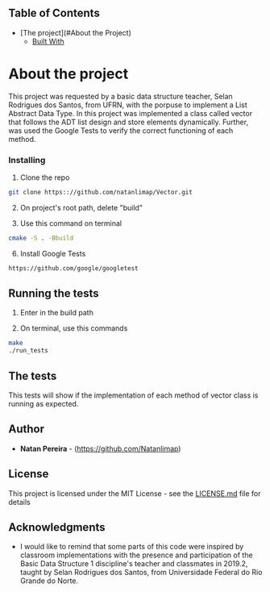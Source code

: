 <!-- TABLE OF CONTENTS -->
## Table of Contents

* [The project](#About the Project)
  * [Built With](#built-with)


# About the project
  This project was requested by a basic data structure teacher, Selan Rodrigues dos Santos, from UFRN, with the porpuse to implement a List Abstract Data Type.
  In this project was implemented a class called vector that follows the ADT list design and store elements dynamically. Further, was used the Google Tests to verify the correct functioning of each method.

### Installing
1. Clone the repo
```sh
git clone https:://github.com/natanlimap/Vector.git
```
2. On project's root path, delete "build"  

3. Use this command on terminal
```sh
cmake -S . -Bbuild
```
6. Install Google Tests
```sh
https://github.com/google/googletest
```

## Running the tests
1. Enter in the build path

2. On terminal, use this commands
```sh
make
./run_tests
```
## The tests

This tests will show if the implementation of each method of vector class is running as expected. 

## Author

* **Natan Pereira** - (https://github.com/Natanlimap)

## License

This project is licensed under the MIT License - see the [LICENSE.md](LICENSE.md) file for details

## Acknowledgments

* I would like to remind that some parts of this code were inspired by classroom implementations with the presence and participation of the Basic Data Structure 1 discipline's teacher and classmates in 2019.2, taught by Selan Rodrigues dos Santos, from Universidade Federal do Rio Grande do Norte.

